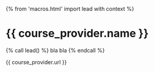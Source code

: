 {% from 'macros.html' import lead with context %}


# {{ course_provider.name }}

{% call lead() %}
  bla bla
{% endcall %}

{{ course_provider.url }}
